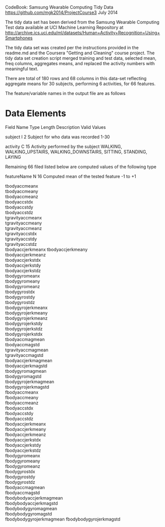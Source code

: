CodeBook: Samsung Wearable Computing Tidy Data
https://github.com/mgk2014/ProjectCourse3
July 2014

The tidy data set has been derived from the Samsung Wearable Computing Test data available at UCI Machine Learning Repository at http://archive.ics.uci.edu/ml/datasets/Human+Activity+Recognition+Using+Smartphones

The tidy data set was created per the instructions provided in the readme.md and the Coursera "Getting and Cleaning" course project. The tidy data set creation script merged training and test data, selected mean, freq columns, aggregates means, and replaced the activity numbers with meaningful text.

There are total of 180 rows and 68 columns in this data-set reflecting aggregate means for 30 subjects, performing 6 activities, for 66 features.

The feature/variable names in the output file are as follows

Data Elements
=============

Field Name                Type        Length    Description                           Valid Values

subject                   I           2         Subject for who data was recorded     1-30

activity                  C           15        Activity performed by the subject     WALKING, WALKING_UPSTAIRS, WALKING_DOWNSTAIRS, SITTING, STANDING, LAYING

Remaining 66 filed listed below are computed values of the following type

featureName               N           16        Computed mean of the tested feature   -1 to +1

tbodyaccmeanx            
tbodyaccmeany           
tbodyaccmeanz            
tbodyaccstdx            
tbodyaccstdy             
tbodyaccstdz            
tgravityaccmeanx         
tgravityaccmeany        
tgravityaccmeanz         
tgravityaccstdx         
tgravityaccstdy          
tgravityaccstdz         
tbodyaccjerkmeanx
tbodyaccjerkmeany       
tbodyaccjerkmeanz        
tbodyaccjerkstdx        
tbodyaccjerkstdy         
tbodyaccjerkstdz        
tbodygyromeanx           
tbodygyromeany          
tbodygyromeanz           
tbodygyrostdx           
tbodygyrostdy            
tbodygyrostdz           
tbodygyrojerkmeanx       
tbodygyrojerkmeany      
tbodygyrojerkmeanz       
tbodygyrojerkstdy        
tbodygyrojerkstdz       
tbodygyrojerkstdx       
tbodyaccmagmean          
tbodyaccmagstd          
tgravityaccmagmean       
tgravityaccmagstd       
tbodyaccjerkmagmean      
tbodyaccjerkmagstd      
tbodygyromagmean         
tbodygyromagstd         
tbodygyrojerkmagmean     
tbodygyrojerkmagstd     
fbodyaccmeanx            
fbodyaccmeany           
fbodyaccmeanz            
fbodyaccstdx            
fbodyaccstdy             
fbodyaccstdz            
fbodyaccjerkmeanx        
fbodyaccjerkmeany       
fbodyaccjerkmeanz        
fbodyaccjerkstdx        
fbodyaccjerkstdy         
fbodyaccjerkstdz        
fbodygyromeanx           
fbodygyromeany          
fbodygyromeanz           
fbodygyrostdx           
fbodygyrostdy            
fbodygyrostdz           
fbodyaccmagmean          
fbodyaccmagstd          
fbodybodyaccjerkmagmean  
fbodybodyaccjerkmagstd  
fbodybodygyromagmean     
fbodybodygyromagstd     
fbodybodygyrojerkmagmean 
fbodybodygyrojerkmagstd 
